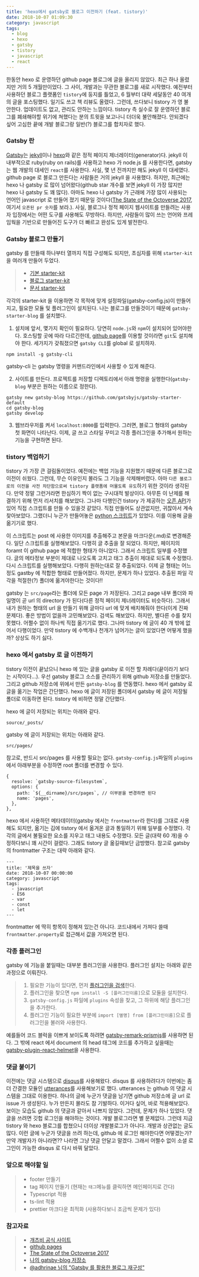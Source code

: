 ```yaml
---
title: 'hexo에서 gatsby로 블로그 이전하기 (feat. tistory)'
date: 2018-10-07 01:09:30
category: javascript
tags:
  - blog
  - hexo
  - gatsby
  - tistory
  - javascript
  - react
---
```


한동안 hexo 로 운영하던 github page 블로그에 글을 올리지 않았다. 최근 하나 올렸지만 거의 5 개월만이었다. 그 사이, 개발과는 무관한 블로그를 새로 시작했다. 예전부터 사용하던 블로그 플랫폼인 `tistory`에 둥지를 틀었고, 6 월부터 대략 세달동안 40 여개의 글을 포스팅했다. 일기도 쓰고 책 리뷰도 올렸다. 그런데, 쓰다보니 tistory 가 영 불안한다. 업데이트도 없고, 관리도 안하는 느낌이다. tistory 측 실수로 잘 운영하던 블로그를 폐쇄해야할 위기에 쳐했다는 분의 트윗을 보고나니 더더욱 불안해졌다. 안되겠다 싶어 고심한 끝에 개발 블로그랑 일반(?) 블로그를 합치자로 했다.

### Gatsby 란

[Gatsby](https://www.gatsbyjs.org/)는 [jekyll](https://jekyllrb.com/)이나 [hexo](https://hexo.io/ko/index.html)와 같은 정적 페이지 제너레이터(generator)다. jekyll 이 내부적으로 ruby(ruby on rails)를 사용하고 hexo 가 node.js 를 사용한다면, gatsby 는 웹 개발의 대세인 `react`를 사용한다. 사실, 몇 년 전까지만 해도 jekyll 이 대세였다. github page 로 블로그 만든다는 사람들은 거의 jekyll 을 사용했다. 하지만, 최근에는 hexo 나 gatsby 로 많이 넘어왔다(github star 개수를 보면 jekyll 이 가장 많지만 hexo 나 gatsby 도 꽤 많다). 아마도 hexo 나 gatsby 가 근래에 가장 많이 사용되는 언어인 javascript 로 만들어 졌기 때문일 것이다([The State of the Octoverse 2017](https://octoverse.github.com/), 여기서 `오픈된 pr 숫자`를 보라.). 사실, 블로그나 정적 페이지 웹사이트를 만들려는 사용자 입장에서는 어떤 도구를 사용해도 무방하다. 하지만, 사람들이 많이 쓰는 언어와 프레임웍을 기반으로 만들어진 도구가 더 빠르고 완성도 있게 발전한다.

### Gatsby 블로그 만들기

gatsby 를 만들때 하나부터 열까지 직접 구성해도 되지만, 초심자를 위해 `starter-kit`을 여러개 만들어 두었다.

> - [기본 starter-kit](https://github.com/gatsbyjs/gatsby-starter-default)
> - [블로그 starter-kit](https://github.com/gatsbyjs/gatsby-starter-blog)
> - [문서 starter-kit](https://github.com/gatsbyjs/gatsby-starter-documentation)

각각의 starter-kit 을 이용하면 각 목적에 맞게 설정파일(gatsby-config.js)이 만들어지고, 필요한 모듈 및 플러그인이 설치된다. 나는 블로그를 만들것이기 때문에 `gatsby-starter-blog` 를 설치했다.

1. 설치에 앞서, 몇가지 확인이 필요하다. 당연히 `node.js`와 `npm`이 설치되어 있어야한다. 호스팅할 곳에 따라 다르긴한데, [github page](https://pages.github.com/)를 이용할 것이라면 `git`도 설치해야 한다. 세가지가 갖춰졌으면 `gatsby CLI`를 global 로 설치하자.

```
npm install -g gatsby-cli
```

gatsby-cli 는 gatsby 명령을 커맨드라인에서 사용할 수 있게 해준다.

2. 사이트를 만든다. 프로젝트를 저장할 디렉토리에서 아래 명령을 실행한다(`gatsby-blog` 부분은 원하는 이름으로 정한다).

```
gatsby new gatsby-blog https://github.com/gatsbyjs/gatsby-starter-default
cd gatsby-blog
gatsby develop
```

3. 웹브라우저를 켜서 `localhost:8000`를 입력한다. 그러면, 블로그 형태의 gatsby 첫 화면이 나타난다. 이제, 글 쓰고 스타일 꾸미고 각종 플러그인을 추가해서 원하는 기능을 구현하면 된다.

### tistory 백업하기

tistory 가 가장 큰 걸림돌이었다. 예전에는 백업 기능을 지원했기 때문에 다른 블로그로 이전이 쉬웠다. 그런데, 무슨 이유인지 몰라도 그 기능을 삭제해버렸다. 아마 `다른 블로그로의 이전을 사전 차단함으로써 tistory 플랫폼에 머물도록 유도`하기 위한 것이라 생각된다. 만약 정말 그런거라면 한심하기 짝이 없는 구시대적 발상이다. 아무튼 이 난제를 해결하기 위해 먼저 리서치를 해보았다. 그나마 다행인건 tistory 가 제공하는 [오픈 API](https://www.tistory.com/guide/api/post)가 있어 직접 스크립트를 만들 수 있을것 같았다. 직접 만들어도 상관없지만, 귀찮아서 계속 찾아보았다. 그랬더니 누군가 만들어놓은 [python 스크립트](https://github.com/johnjkjung/backup-blogpost)가 있었다. 이를 이용해 글을 옮기기로 했다.

이 스크립트는 post 에 사용한 이미지를 추출해주고 본문을 마크다운(.md)로 변경해준다. 일단 스크립트를 실행해보았다. 다행히 글 추출을 잘 되었다. 하지만, 페이지의 foramt 이 github page 에 적합한 형태가 아니었다. 그래서 스크립트 일부를 수정했다. 글의 메타정보 부분이 제대로 나오도록 고치고 태그 추출이 제대로 되도록 수정했다. 다시 스크립트를 실행해보았다. 다행히 원하는대로 잘 추출되었다. 이제 글 형태는 어느정도 gastby 에 적합한 형태로 만들어졌다. 하지만, 문제가 하나 있었다. 추출된 파일 각각을 적절한(?) 폴더에 옮겨야한다는 것이다!!

gatsby 는 `src/page`라는 폴더에 모든 page 가 저장된다. 그리고 page 내부 폴더와 파일명이 곧 url 의 directory 가 된다(다른 정적 페이지 제너레이터도 비슷하다). 그래서 내가 원하는 형태의 url 을 만들기 위해 글마다 url 에 맞게 배치해줘야 한다(이게 진짜 문제다). 좋은 방법이 없을까 고민해보았다. 검색도 해보았다. 하지만, 별다른 수를 찾지 못했다. 어쩔수 없이 하나씩 직접 옮기기로 했다. 그나마 tistory 에 글이 40 개 밖에 없어서 다행이었다. 만약 tistory 에 수백개나 천개가 넘어가는 글이 있었다면 어떻게 했을까? 상상도 하기 싫다.

### hexo 에서 gatsby 로 글 이전하기

tistory 이전이 끝났으니 hexo 에 있는 글을 gatsby 로 이전 할 차례다(끝이라기 보다는 시작이다...). 우선 gatsby 블로그 소스를 관리하기 위해 github 저장소를 만들었다. 그리고 github 저장소에 위에서 만든 `gatsby-blog` 를 연동했다. hexo 에서 gatsby 로 글을 옮기는 작업은 간단했다. hexo 에 글이 저장된 폴더에서 gatsby 에 글이 저장될 폴더로 이동하면 된다. tistory 에 비하면 정말 간단했다.

hexo 에 글이 저장되는 위치는 아래와 같다.

```
source/_posts/
```

gatsby 에 글이 저장되는 위치는 아래와 같다.

```
src/pages/
```

참고로, 반드시 src/pages 를 사용할 필요는 없다. `gatsby-config.js`파일의 `plugins`에서 아래부분을 수정하면 root 폴더를 변경할 수 있다.

```
{
  resolve: `gatsby-source-filesystem`,
  options: {
    path: `${__dirname}/src/pages`, // 이부분을 변경하면 된다
    name: 'pages',
  },
},
```

hexo 에서 사용하던 메타데이터(gatsby 에서는 `frontmatter`라 한다)를 그대로 사용해도 되지만, 옮기는 김에 tistory 에서 옮겨온 글과 통일하기 위해 일부를 수정했다. 각각의 글에서 불필요한 요소를 지우고 태그 내용도 수정했다. 모든 글(대략 60 개)을 수정하다보니 꽤 시간이 걸렸다. 그래도 tistory 글 옮길때보단 금방했다. 참고로 gatsby 의 frontmatter 구조는 대략 아래와 같다.

```
---
title: '제목을 쓰자'
date: 2018-10-07 00:00:00
category: javascript
tags:
  - javascript
  - ES6
  - var
  - const
  - let
---
```

frontmatter 에 딱히 항목이 정해져 있는건 아니다. 코드내에서 가져다 쓸때 `frontmatter.property`로 접근해서 값을 가져오면 된다.

### 각종 플러그인

gatsby 에 기능을 붙일때는 대부분 플러그인을 사용한다. 플러그인 설치는 아래와 같은 과정으로 이뤄진다.

> 1. 필요한 기능이 있다면, 먼저 [플러그인을 검색](https://www.gatsbyjs.org/plugins/)한다.
> 2. 플러그인을 찾으면 `npm install -S [플러그인이름]`으로 모듈을 설치한다.
> 3. `gatsby-config.js` 파일에 `plugins` 속성을 찾고, 그 하위에 해당 플러그인을 추가한다.
> 4. 플러그인 기능이 필요한 부분에 `import [별명] from [플러그인이름]`으로 플러그인을 불러와 사용한다.

예를들어 코드 블럭을 이쁘게 보이도록 하려면 [gatsby-remark-prismjs](https://www.gatsbyjs.org/packages/gatsby-remark-prismjs/)를 사용하면 된다. 그 밖에 react 에서 document 의 head 태그에 코드를 추가하고 싶을때는 [gatsby-plugin-react-helmet](https://www.gatsbyjs.org/packages/gatsby-plugin-react-helmet)을 사용한다.

### 댓글 붙이기

이전에는 댓글 시스템으로 [disqus](https://disqus.com/)를 사용해왔다. disqus 를 사용하려다가 이번에는 좀 더 간결한 모듈인 [utterances](https://github.com/utterance/utterances)를 사용해보기로 했다. utterances 는 github 의 댓글 시스템을 그대로 이용한다. 하나의 글에 누군가 댓글을 남기면 github 저장소에 글 url 로 issue 가 생성된다. 누가 만든지 몰라도 참 기발하다. 이거다 싶어, 바로 적용해보았다. 보이는 모습도 github 의 댓글과 같아서 나쁘지 않았다. 그런데, 문제가 하나 있었다. 댓글을 쓰려면 깃헙 로그인을 해야하는 것이다. 개발 블로그라면 별 문제없다. 그런데 지금 tistory 와 hexo 블로그를 합쳤으니 더이상 개발블로그가 아니다. 개발과 상관없는 글도 많다. 이런 글에 누군가 댓글을 쓰려 하는데, github 에 로그인 해야한다면 어떻겠는가? 만약 개발자가 아니라면?? 나라면 그냥 댓글 안달고 말겠다. 그래서 어쩔수 없이 소셜 로그인이 가능한 disqus 로 다시 바꿔 달았다.

### 앞으로 해야할 일

> - footer 만들기
> - tag 페이지 만들기 (현재는 `태그`메뉴를 클릭하면 메인페이지로 간다)
> - Typescript 적용
> - ts-lint 적용
> - prettier 마크다운 최적화 (사용하다보니 조금씩 문제가 있다)

### 참고자료

> - [개츠비 공식 사이트](https://www.gatsbyjs.org/)
> - [github pages](https://pages.github.com/)
> - [The State of the Octoverse 2017](https://octoverse.github.com/)
> - [나의 gatsby-blog 저장소](https://github.com/blueshw/gatsby-blog)
> - [@adhrinae 님의 "Gatsby 를 활용한 블로그 재구성"](https://adhrinae.github.io/posts/creating-new-blog-with-gatsby)
